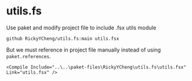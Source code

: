 # utils.fs
Use paket and modify project file to include .fsx utils module

```paket
github RickyYCheng/utils.fs:main utils.fsx
```

But we must reference in project file manually instead of using `paket.references`. 
```fsproj
<Compile Include="..\..\paket-files\RickyYCheng\utils.fs\utils.fsx" Link="utils.fsx" />
```
